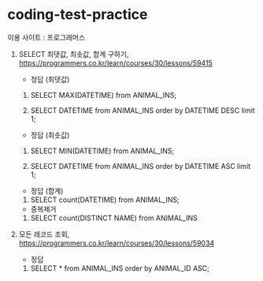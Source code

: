 # coding-test-practice

이용 사이트 : 프로그래머스

1. SELECT 최댓값, 최솟값, 합계 구하기, https://programmers.co.kr/learn/courses/30/lessons/59415

    - 정답 (최댓값)
    
    1) SELECT MAX(DATETIME) from ANIMAL_INS;
    
    2) SELECT DATETIME from ANIMAL_INS order by DATETIME DESC limit 1;
    
    - 정답 (최솟값)
    
    1) SELECT MIN(DATETIME) from ANIMAL_INS;
    
    2) SELECT DATETIME from ANIMAL_INS order by DATETIME ASC limit 1;
    
    - 정답 (합계)
    
    1) SELECT count(DATETIME) from ANIMAL_INS;
    
    - 중복제거
    
    1) SELECT count(DISTINCT NAME) from ANIMAL_INS
    
2. 모든 레코드 조회, https://programmers.co.kr/learn/courses/30/lessons/59034

    - 정답
    
    1) SELECT * from ANIMAL_INS order by ANIMAL_ID ASC;

